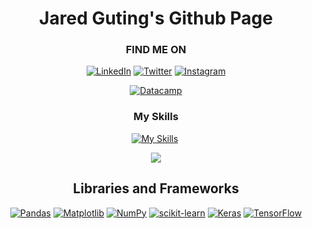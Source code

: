 <h1 align="center" style="font-weight:bold;">Jared Guting's Github Page</h1>

<!-- CONNECT WITH ME -->
<div align="center">
<h3>FIND ME ON</h3>

[![LinkedIn](https://skillicons.dev/icons?i=linkedin)](https://www.linkedin.com/in/jaguting/)
[![Twitter](https://skillicons.dev/icons?i=twitter)](https://twitter.com/jaguting)
[![Instagram](https://skillicons.dev/icons?i=instagram)](https://www.instagram.com/ninjrd/)

[![Datacamp](https://img.shields.io/badge/Datacamp-05192D?style=for-the-badge&logo=datacamp&logoColor=03E860)](https://www.datacamp.com/portfolio/jaguting)

</div>

<!-- PORTFOLIO -->
<div align="center">
<h3>My Skills</h3>

[![My Skills](https://skillicons.dev/icons?i=py,r,postgres,visualstudio,git)](https://skillicons.dev)&nbsp;

![](https://img.shields.io/badge/power_bi-F2C811?style=for-the-badge&logo=powerbi&logoColor=black)

</div>

<!-- LIBRARIES -->
<div align="center">
<h2>Libraries and Frameworks</h2>

[![Pandas](https://img.shields.io/badge/pandas-%23150458.svg?style=for-the-badge&logo=pandas&logoColor=white)](https://pandas.pydata.org/)
[![Matplotlib](https://img.shields.io/badge/Matplotlib-%23ffffff.svg?style=for-the-badge&logo=Matplotlib&logoColor=black)](https://matplotlib.org/)
[![NumPy](https://img.shields.io/badge/numpy-%23013243.svg?style=for-the-badge&logo=numpy&logoColor=white)](https://numpy.org/)
[![scikit-learn](https://img.shields.io/badge/scikit--learn-%23F7931E.svg?style=for-the-badge&logo=scikit-learn&logoColor=white)](https://scikit-learn.org/stable/index.html)
[![Keras](https://img.shields.io/badge/Keras-%23D00000.svg?style=for-the-badge&logo=Keras&logoColor=white)](https://keras.io/)
[![TensorFlow](https://img.shields.io/badge/TensorFlow-%23FF6F00.svg?style=for-the-badge&logo=TensorFlow&logoColor=white)](https://www.tensorflow.org/)

</div>
